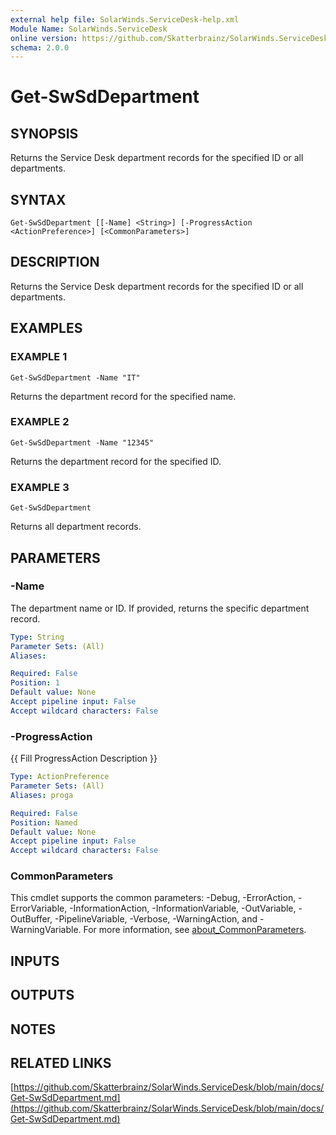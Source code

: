 ```yaml
---
external help file: SolarWinds.ServiceDesk-help.xml
Module Name: SolarWinds.ServiceDesk
online version: https://github.com/Skatterbrainz/SolarWinds.ServiceDesk/blob/main/docs/Get-SwSdDepartment.md
schema: 2.0.0
---
```


# Get-SwSdDepartment

## SYNOPSIS
Returns the Service Desk department records for the specified ID or all departments.

## SYNTAX

```
Get-SwSdDepartment [[-Name] <String>] [-ProgressAction <ActionPreference>] [<CommonParameters>]
```

## DESCRIPTION
Returns the Service Desk department records for the specified ID or all departments.

## EXAMPLES

### EXAMPLE 1
```
Get-SwSdDepartment -Name "IT"
```

Returns the department record for the specified name.

### EXAMPLE 2
```
Get-SwSdDepartment -Name "12345"
```

Returns the department record for the specified ID.

### EXAMPLE 3
```
Get-SwSdDepartment
```

Returns all department records.

## PARAMETERS

### -Name
The department name or ID.
If provided, returns the specific department record.

```yaml
Type: String
Parameter Sets: (All)
Aliases:

Required: False
Position: 1
Default value: None
Accept pipeline input: False
Accept wildcard characters: False
```

### -ProgressAction
{{ Fill ProgressAction Description }}

```yaml
Type: ActionPreference
Parameter Sets: (All)
Aliases: proga

Required: False
Position: Named
Default value: None
Accept pipeline input: False
Accept wildcard characters: False
```

### CommonParameters
This cmdlet supports the common parameters: -Debug, -ErrorAction, -ErrorVariable, -InformationAction, -InformationVariable, -OutVariable, -OutBuffer, -PipelineVariable, -Verbose, -WarningAction, and -WarningVariable. For more information, see [about_CommonParameters](http://go.microsoft.com/fwlink/?LinkID=113216).

## INPUTS

## OUTPUTS

## NOTES

## RELATED LINKS

[https://github.com/Skatterbrainz/SolarWinds.ServiceDesk/blob/main/docs/Get-SwSdDepartment.md](https://github.com/Skatterbrainz/SolarWinds.ServiceDesk/blob/main/docs/Get-SwSdDepartment.md)

